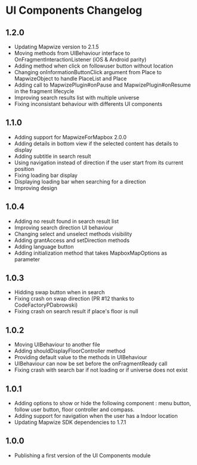 # UI Components Changelog

## 1.2.0

- Updating Mapwize version to 2.1.5
- Moving methods from UIBehaviour interface to OnFragmentInteractionListener (iOS & Android parity)
- Adding method when click on followuser button without location
- Changing onInformationButtonClick argument from Place to MapwizeObject to handle PlaceList and Place
- Adding call to MapwizePlugin#onPause and MapwizePlugin#onResume in the fragment lifecycle
- Improving search results list with multiple universe
- Fixing inconsistant behaviour with differents UI components

## 1.1.0

- Adding support for MapwizeForMapbox 2.0.0
- Adding details in bottom view if the selected content has details to display
- Adding subtitle in search result
- Using navigation instead of direction if the user start from its current position
- Fixing loading bar display
- Displaying loading bar when searching for a direction
- Improving design

## 1.0.4

- Adding no result found in search result list
- Improving search direction UI behaviour
- Changing select and unselect methods visibility
- Adding grantAccess and setDirection methods
- Adding language button
- Adding initialization method that takes MapboxMapOptions as parameter

## 1.0.3

- Hidding swap button when in search
- Fixing crash on swap direction (PR #12 thanks to CodeFactoryPDabrowski)
- Fixing crash on search result if place's floor is null

## 1.0.2

- Moving UIBehaviour to another file
- Adding shouldDisplayFloorController method
- Providing default value to the methods in UIBehaviour
- UIBehaviour can now be set before the onFragmentReady call
- Fixing crash with search bar if not loading or if universe does not exist

## 1.0.1

- Adding options to show or hide the following component : menu button, follow user button, floor controller and compass.
- Adding support for navigation when the user has a Indoor location
- Updating Mapwize SDK dependencies to 1.7.1

## 1.0.0

- Publishing a first version of the UI Components module
